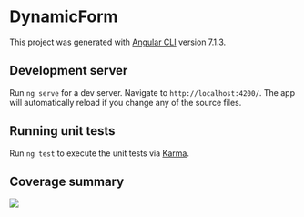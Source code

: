 # DynamicForm

This project was generated with [Angular CLI](https://github.com/angular/angular-cli) version 7.1.3.

## Development server

Run `ng serve` for a dev server. Navigate to `http://localhost:4200/`. The app will automatically reload if you change any of the source files.

## Running unit tests

Run `ng test` to execute the unit tests via [Karma](https://karma-runner.github.io).

## Coverage summary

<img src="https://pp.userapi.com/c848532/v848532738/108d27/y8ANJhJPKjU.jpg">
